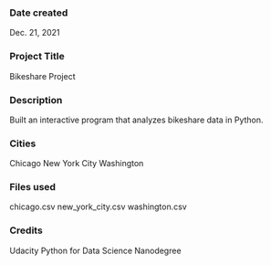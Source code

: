 
### Date created
Dec. 21, 2021

### Project Title
Bikeshare Project 

### Description
Built an interactive program that analyzes bikeshare data in Python. 

### Cities
Chicago 
New York City
Washington

### Files used
chicago.csv
new_york_city.csv
washington.csv

### Credits
Udacity Python for Data Science Nanodegree

